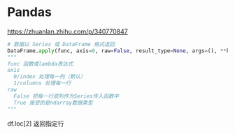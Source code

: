 # Pandas

<https://zhuanlan.zhihu.com/p/340770847>

```python
# 数据以 Series 或 DataFrame 格式返回
DataFrame.apply(func, axis=0, raw=False, result_type=None, args=(), **kwds)
"""
func 函数或lambda表达式
axis
  0/index 处理每一列（默认）
  1/columns 处理每一行
raw
  False 把每一行或列作为Series传入函数中
  True 接受的是ndarray数据类型
"""
```

df.loc[2] 返回指定行
